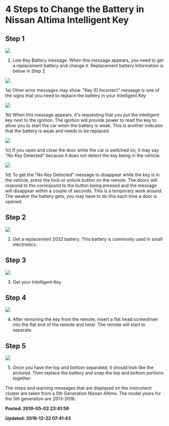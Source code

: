 # 4 Steps to Change the Battery in Nissan Altima Intelligent Key

## Step 1

![](/images/untitled-f002145.png)

1) Low Key Battery message. When this message appears, you need to get a replacement battery and change it. Replacement battery information is below in Step 2

![](/images/untitled-f000449.png)

1a) Other error messages may show. "Key ID Incorrect" message is one of the signs that you need to replace the battery in your Intelligent Key

![](/images/untitled-f000615.png)

1b) When this message appears, it's requesting that you put the intelligent key next to the ignition.  The ignition will provide power to read the key to allow you to start the car when the battery is weak. This is another indicator that the battery is weak and needs to be replaced.

![](/images/untitled-f001567.png)

1c) If you open and close the door while the car is switched on, it may say "No Key Detected" because it does not detect the key being in the vehicle.

![](/images/untitled-f001875.png)

1d) To get the "No Key Detected" message to disappear while the key is in the vehicle, press the lock or unlock button on the remote. The doors will respond to the correspond to the button being pressed and the message will disappear within a couple of seconds. This is a temporary work around. The weaker the battery gets, you may have to do this each time a door is opened.

## Step 2

![](/images/20190402_102047.jpg)

2) Get a replacement 2032 battery. This battery is commonly used in small electronics. 

## Step 3

![](/images/20190402_101838.jpg) 

3) Get your Intelligent Key

## Step 4

![](/images/20190402_102004.jpg)

4) After removing the key from the remote, insert a flat head screwdriver into the flat end of the remote and twist. The remote will start to separate.

## Step 5

![](/images/20190402_102036.jpg)

5) Once you have the top and bottom separated, it should look like the pictured.  Then replace the battery and snap the top and bottom portions together.

The steps and warning messages that are displayed on the instrument cluster are taken 
from a 5th Generation Nissan Altima. The model years for the 5th generation are 2013-2018.

**Posted: 2019-05-02 23:41:59** 

**Updated: 2019-12-22 07:41:43** 

